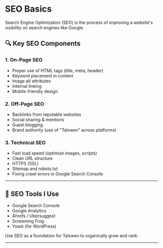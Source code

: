 # SEO Basics

Search Engine Optimization (SEO) is the process of improving a website's visibility on search engines like Google.

## 🔍 Key SEO Components

### 1. **On-Page SEO**
- Proper use of HTML tags (title, meta, header)
- Keyword placement in content
- Image alt attributes
- Internal linking
- Mobile-friendly design

### 2. **Off-Page SEO**
- Backlinks from reputable websites
- Social sharing & mentions
- Guest blogging
- Brand authority (use of "Talxwev" across platforms)

### 3. **Technical SEO**
- Fast load speed (optimize images, scripts)
- Clean URL structure
- HTTPS (SSL)
- Sitemap and robots.txt
- Fixing crawl errors in Google Search Console

---

## 🧰 SEO Tools I Use
- Google Search Console
- Google Analytics
- Ahrefs / Ubersuggest
- Screaming Frog
- Yoast (for WordPress)

Use SEO as a foundation for Talxwev to organically grow and rank.

---
